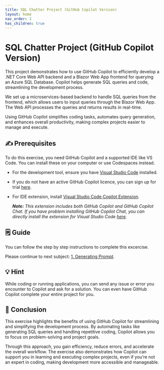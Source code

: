 ```yaml
---
title: SQL Chatter Project (GitHub Copilot Version)
layout: home
nav_order: 1
has_children: true
---
```


# SQL Chatter Project (GitHub Copilot Version)

This project demonstrates how to use GitHub Copilot to efficiently develop a .NET Core Web API backend and a Blazor Web App frontend for querying an Azure SQL Database. Copilot helps generate SQL queries and code, streamlining the development process.

We set up a microservices-based backend to handle SQL queries from the frontend, which allows users to input queries through the Blazor Web App. The Web API processes the queries and returns results in real-time.

Using GitHub Copilot simplifies coding tasks, automates query generation, and enhances overall productivity, making complex projects easier to manage and execute.

## ✍️ Prerequisites

To do this exercise, you need GitHub Copilot and a supported IDE like VS Code. You can install these on your computer or use Codespaces instead.

* For the development tool, ensure you have [Visual Studio Code](https://code.visualstudio.com/) installed.

* If you do not have an active GitHub Copilot licence, you can sign up for trial [here](https://github.com/settings/copilot).

* For IDE extension, install [Visual Studio Code Copilot Extension](https://docs.github.com/en/copilot/using-github-copilot/getting-code-suggestions-in-your-ide-with-github-copilot?tool=vscode).

   _**Note:** This extension includes both GitHub Copilot and GitHub Copilot Chat. If you have problem installing GitHub Copilot Chat, you can directly install the extension for Visual Studio Code [here](https://marketplace.visualstudio.com/items?itemName=GitHub.copilot-chat)._


## 🗒️ Guide
You can follow the step by step instructions to complete this excercise.


Please continue to next subject: [1. Generating Prompt](https://241.github.io/ghcopilotdemo/SQLChatter_GitHubCopilot_01.html).


## 💡 Hint
While coding or running applications, you can send any issue or error you encounter to Copilot and ask for a solution. You can even have GitHub Copilot complete your entire project for you.

## 🤝 Conclusion
This exercise highlights the benefits of using GitHub Copilot for streamlining and simplifying the development process. By automating tasks like generating SQL queries and handling repetitive coding, Copilot allows you to focus on problem-solving and project goals.

Through this approach, you gain efficiency, reduce errors, and accelerate the overall workflow. The exercise also demonstrates how Copilot can support you in learning and executing complex projects, even if you’re not an expert in coding, making development more accessible and manageable.